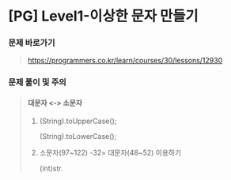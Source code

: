 # [PG] Level1-이상한 문자 만들기

### 문제 바로가기

>  https://programmers.co.kr/learn/courses/30/lessons/12930

### 문제 풀이 및 주의

> #### 대문자 <-> 소문자
>
>   1. (String).toUpperCase();
>
>      (String).toLowerCase();
>
>   2. 소문자(97~122) -32= 대문자(48~52) 이용하기
>
>      (int)str.
>
